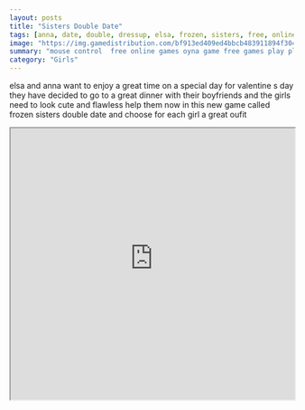 ```yaml
---
layout: posts
title: "Sisters Double Date"
tags: [anna, date, double, dressup, elsa, frozen, sisters, free, online, games, oyna, game, free, games, play, play, games]
image: "https://img.gamedistribution.com/bf913ed409ed4bbcb483911894f304d0.jpg"
summary: "mouse control  free online games oyna game free games play play games"
category: "Girls"
---
```


elsa and anna want to enjoy a great time on a special day for valentine s day they have decided to go to a great dinner with their boyfriends and the girls need to look cute and flawless help them now in this new game called frozen sisters double date and choose for each girl a great oufit

<iframe width="100%" height="480px;" src="https://html5.gamedistribution.com/bf913ed409ed4bbcb483911894f304d0/"></iframe>